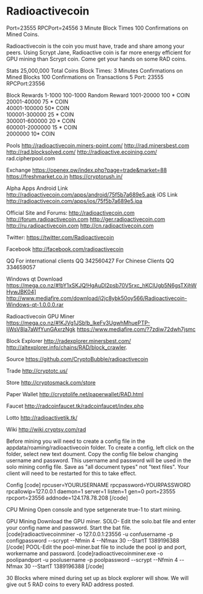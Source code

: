 Radioactivecoin
==============

Port=23555
RPCPort=24556
3 Minute Block Times
100 Confirmations on Mined Coins.

Radioactivecoin is the coin you must have, trade and share among your peers. Using Scrypt Jane, Radioactive coin is far more energy efficient for GPU mining than Scrypt coin. Come get your hands on some RAD coins.

Stats
25,000,000 Total Coins
Block Times: 3 Minutes
Confirmations on Mined Blocks 100
Confirmations on Transactions 5
Port: 23555
RPCPort:23556

Block Rewards
1-1000 100-1000 Random Reward
1001-20000 100 * COIN  
20001-40000 75 * COIN  
40001-100000 50* COIN  
100001-300000 25 * COIN  
300001-600000 20 * COIN  
600001-2000000 15 * COIN  
2000000  10* COIN  

Pools
http://radioactivecoin.miners-point.com/
http://rad.minersbest.com
http://rad.blocksolved.com/
http://radioactive.ecoining.com/
rad.cipherpool.com

Exchange
https://openex.pw/index.php?page=trade&market=88
https://freshmarket.co.in
https://cryptorush.in/

Alpha Apps
Android Link http://radioactivecoin.com/apps/android/75f5b7a689e5.apk
iOS Link http://radioactivecoin.com/apps/ios/75f5b7a689e5.ipa

Official Site and Forums:
http://radioactivecoin.com
http://forum.radioactivecoin.com
http://ger.radioactivecoin.com
http://ru.radioactivecoin.com
http://cn.radioactivecoin.com

Twitter:
https://twitter.com/Radioactivecoin

Facebook
http://facebook.com/radioactivecoin

QQ
For international clients 
QQ 342560427
For Chinese Clients
QQ 334659057

Windows qt Download
https://mega.co.nz/#!bY1xSKJQ!HgAuDl2psb70V5rxc_hKClUgb5N6gsTXjhWHywJBK04]
http://www.mediafire.com/download/j2jc8ybk50oy566/Radioactivecoin-Windows-qt-1.0.0.0.rar

Radioactivecoin GPU Miner
https://mega.co.nz/#!KJVg1JSb!b_lkeFv3UgwhMhuePTP-ljWsV8la7aWfYunGAxrzNgk
https://www.mediafire.com/?7zdiw72dwh7jsmc

Block Explorer
http://radexplorer.minersbest.com/
http://altexplorer.info/chains/RAD/block_crawler.

Source
https://github.com/CryptoBubble/radioactivecoin

Trade
http://cryptotc.us/

Store
http://cryptosmack.com/store

Paper Wallet 
http://cryptolife.net/paperwallet/RAD.html

Faucet
http://radcoinfaucet.tk/radcoinfaucet/index.php

Lotto
http://radioactivetik.tk/

Wiki
http://wiki.cryptsy.com/rad

Before mining you will need to create a config file in the appdata/roaming/radioactivecoin folder. To create a config, left click on the folder, select new text doument. Copy the config file below changing username and password. This username and password will be used in the solo mining config file. Save as "all document types" not "text files". Your client will need to be restarted for this to take effect.

Config
[code]
rpcuser=YOURUSERNAME
rpcpassword=YOURPASSWORD
rpcallowip=127.0.0.1
daemon=1
server=1
listen=1
gen=0
port=23555
rpcport=23556
addnode=124.178.78.208
[/code]

CPU Mining
Open console and type setgenerate true-1 to start mining.

GPU Mining
Download the GPU miner.
SOLO- Edit the solo.bat file and enter your config name and password. Start the bat file.
[code]radioactivecoinminer -o 127.0.0.1:23556 -u confusername -p configpassword --scrypt --Nfmin 4 --Nfmax 30 --StartT 1389196388 [/code]
POOL-Edit the pool-miner.bat file to include the pool ip and port, workername and password.
[code]radioactivecoinminer.exe -o poolipandport  -u poolusername -p poolpassword  --scrypt --Nfmin 4 --Nfmax 30 --StartT 1389196388 [/code]

30 Blocks where mined during set up as block explorer will show. We will give out 5 RAD coins to every RAD address posted.



